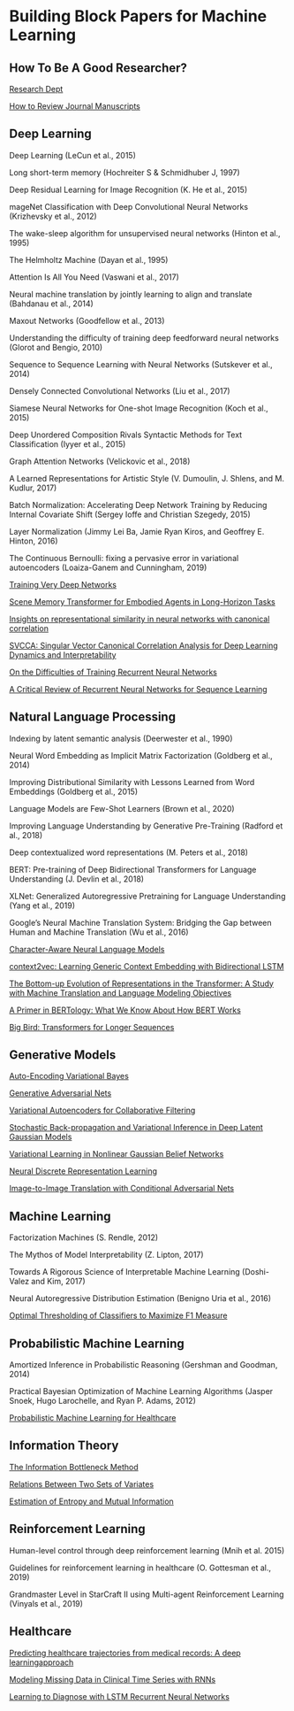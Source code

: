 # Building Block Papers for Machine Learning

## How To Be A Good Researcher?
[Research Dept](https://distill.pub/2017/research-debt/)

[How to Review Journal Manuscripts](https://journals.sagepub.com/doi/pdf/10.1016/j.otohns.2010.02.010)

## Deep Learning
Deep Learning (LeCun et al., 2015)

Long short-term memory (Hochreiter S & Schmidhuber J, 1997)

Deep Residual Learning for Image Recognition (K. He et al., 2015)

mageNet Classification with Deep Convolutional Neural Networks (Krizhevsky et al., 2012)

The wake-sleep algorithm for unsupervised neural networks (Hinton et al., 1995)

The Helmholtz Machine (Dayan et al., 1995)

Attention Is All You Need (Vaswani et al., 2017)

Neural machine translation by jointly learning to align and translate (Bahdanau et al., 2014)

Maxout Networks (Goodfellow et al., 2013)

Understanding the difficulty of training deep feedforward neural networks (Glorot and Bengio, 2010)

Sequence to Sequence Learning with Neural Networks (Sutskever et al., 2014)

Densely Connected Convolutional Networks (Liu et al., 2017)

Siamese Neural Networks for One-shot Image Recognition (Koch et al., 2015)

Deep Unordered Composition Rivals Syntactic Methods for Text Classification (Iyyer et al., 2015)

Graph Attention Networks (Velickovic et al., 2018)

A Learned Representations for Artistic Style (V. Dumoulin, J. Shlens, and M. Kudlur, 2017)

Batch Normalization: Accelerating Deep Network Training by Reducing Internal Covariate Shift (Sergey Ioffe and Christian Szegedy, 2015)

Layer Normalization (Jimmy Lei Ba, Jamie Ryan Kiros, and Geoffrey E. Hinton, 2016)

The Continuous Bernoulli: fixing a pervasive error in variational autoencoders (Loaiza-Ganem and Cunningham, 2019)

[Training Very Deep Networks](https://arxiv.org/abs/1507.06228)

[Scene Memory Transformer for Embodied Agents in Long-Horizon Tasks](https://arxiv.org/abs/1903.03878)

[Insights on representational similarity in neural networks with canonical correlation](https://papers.nips.cc/paper/2018/file/a7a3d70c6d17a73140918996d03c014f-Paper.pdf)

[SVCCA: Singular Vector Canonical Correlation Analysis for Deep Learning Dynamics and Interpretability](https://papers.nips.cc/paper/2017/file/dc6a7e655d7e5840e66733e9ee67cc69-Paper.pdf)

[On the Difficulties of Training Recurrent Neural Networks](http://proceedings.mlr.press/v28/pascanu13.pdf)

[A Critical Review of Recurrent Neural Networks for Sequence Learning](https://arxiv.org/pdf/1506.00019.pdf)


## Natural Language Processing
Indexing by latent semantic analysis (Deerwester et al., 1990)

Neural Word Embedding as Implicit Matrix Factorization (Goldberg et al., 2014)

Improving Distributional Similarity with Lessons Learned from Word Embeddings (Goldberg et al., 2015)

Language Models are Few-Shot Learners (Brown et al., 2020)

Improving Language Understanding by Generative Pre-Training (Radford et al., 2018)

Deep contextualized word representations (M. Peters et al., 2018)

BERT: Pre-training of Deep Bidirectional Transformers for Language Understanding (J. Devlin et al., 2018)

XLNet: Generalized Autoregressive Pretraining for Language Understanding (Yang et al., 2019)

Google’s Neural Machine Translation System: Bridging the Gap between Human and Machine Translation (Wu et al., 2016)

[Character-Aware Neural Language Models](https://arxiv.org/pdf/1508.06615.pdf)

[context2vec: Learning Generic Context Embedding with Bidirectional LSTM](https://www.aclweb.org/anthology/K16-1006.pdf)

[The Bottom-up Evolution of Representations in the Transformer: A Study with Machine Translation and Language Modeling Objectives](https://arxiv.org/pdf/1909.01380.pdf)

[A Primer in BERTology: What We Know About How BERT Works](https://arxiv.org/pdf/2002.12327.pdf)

[Big Bird: Transformers for Longer Sequences](https://arxiv.org/pdf/2007.14062.pdf)


## Generative Models
[Auto-Encoding Variational Bayes](https://arxiv.org/pdf/1312.6114.pdf)

[Generative Adversarial Nets](https://proceedings.neurips.cc/paper/2014/file/5ca3e9b122f61f8f06494c97b1afccf3-Paper.pdf)

[Variational Autoencoders for Collaborative Filtering](https://dl.acm.org/doi/pdf/10.1145/3178876.3186150?casa_token=QCAxNR7Zg98AAAAA:T5CeyPEGVCv8-Kfj74gTDWzQSGZL94huJ1Md7oZE6tbUie063SgqhfJObOT3BulfFNhHy-29xF4)

[Stochastic Back-propagation and Variational Inference in Deep Latent Gaussian Models](http://www.cs.columbia.edu/~blei/fogm/2019F/readings/RezendeMohamedWierstra2014.pdf)

[Variational Learning in Nonlinear Gaussian Belief Networks](https://ieeexplore.ieee.org/abstract/document/6790581)

[Neural Discrete Representation Learning](https://proceedings.neurips.cc/paper/2017/file/7a98af17e63a0ac09ce2e96d03992fbc-Paper.pdf)

[Image-to-Image Translation with Conditional Adversarial Nets](https://openaccess.thecvf.com/content_cvpr_2017/papers/Isola_Image-To-Image_Translation_With_CVPR_2017_paper.pdf)


## Machine Learning
Factorization Machines (S. Rendle, 2012)

The Mythos of Model Interpretability (Z. Lipton, 2017)

Towards A Rigorous Science of Interpretable Machine Learning (Doshi-Valez and Kim, 2017)

Neural Autoregressive Distribution Estimation (Benigno Uria et al., 2016)

[Optimal Thresholding of Classifiers to Maximize F1 Measure](https://link.springer.com/chapter/10.1007/978-3-662-44851-9_15)


## Probabilistic Machine Learning
Amortized Inference in Probabilistic Reasoning (Gershman and Goodman, 2014)

Practical Bayesian Optimization of Machine Learning Algorithms (Jasper Snoek, Hugo Larochelle, and Ryan P. Adams, 2012)

[Probabilistic Machine Learning for Healthcare](https://arxiv.org/abs/2009.11087)


## Information Theory 

[The Information Bottleneck Method](https://www.cs.huji.ac.il/labs/learning/Papers/allerton.pdf)

[Relations Between Two Sets of Variates](https://www.jstor.org/stable/2333955?seq=1)

[Estimation of Entropy and Mutual Information](https://www.stat.berkeley.edu/~binyu/summer08/L2P2.pdf)


## Reinforcement Learning
Human-level control through deep reinforcement learning (Mnih et al. 2015) 

Guidelines for reinforcement learning in healthcare (O. Gottesman et al., 2019)

Grandmaster Level in StarCraft II using Multi-agent Reinforcement Learning (Vinyals et al., 2019)


## Healthcare

[Predicting healthcare trajectories from medical records: A deep learningapproach](https://www.sciencedirect.com/science/article/pii/S1532046417300710)

[Modeling Missing Data in Clinical Time Series with RNNs](https://arxiv.org/pdf/1606.04130.pdf)

[Learning to Diagnose with LSTM Recurrent Neural Networks](https://arxiv.org/pdf/1511.03677.pdf)
